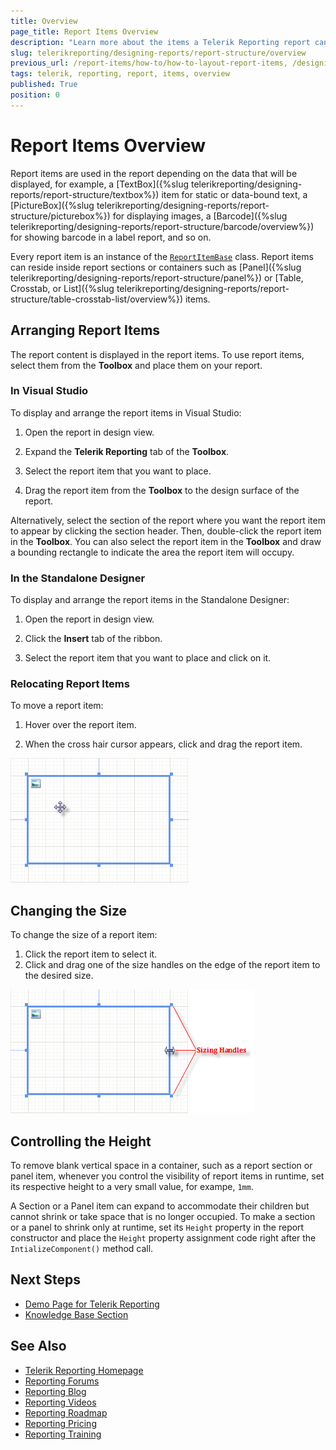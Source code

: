 ```yaml
---
title: Overview
page_title: Report Items Overview
description: "Learn more about the items a Telerik Reporting report can contain."
slug: telerikreporting/designing-reports/report-structure/overview
previous_url: /report-items/how-to/how-to-layout-report-items, /designing-reports-understanding-report-structure
tags: telerik, reporting, report, items, overview
published: True
position: 0
---
```


# Report Items Overview

Report items are used in the report depending on the data that will be displayed, for example, a [TextBox]({%slug telerikreporting/designing-reports/report-structure/textbox%}) item for static or data-bound text, a [PictureBox]({%slug telerikreporting/designing-reports/report-structure/picturebox%}) for displaying images, a [Barcode]({%slug telerikreporting/designing-reports/report-structure/barcode/overview%}) for showing barcode in a label report, and so on. 

Every report item is an instance of the [`ReportItemBase`](/reporting/api/Telerik.Reporting.ReportItemBase) class. Report items can reside inside report sections or containers such as [Panel]({%slug telerikreporting/designing-reports/report-structure/panel%}) or [Table, Crosstab, or List]({%slug telerikreporting/designing-reports/report-structure/table-crosstab-list/overview%}) items. 

## Arranging Report Items

The report content is displayed in the report items. To use report items, select them from the **Toolbox** and place them on your report.

### In Visual Studio

To display and arrange the report items in Visual Studio: 

1. Open the report in design view. 

1. Expand the __Telerik Reporting__ tab of the **Toolbox**. 

1. Select the report item that you want to place. 

1. Drag the report item from the **Toolbox** to the design surface of the report. 

  Alternatively, select the section of the report where you want the report item to appear by clicking the section header. Then, double-click the report item in the **Toolbox**. You can also select the report item in the **Toolbox** and draw a bounding rectangle to indicate the area the report item will occupy. 

### In the Standalone Designer

To display and arrange the report items in the Standalone Designer:

1. Open the report in design view. 

1. Click the __Insert__ tab of the ribbon. 

1. Select the report item that you want to place and click on it. 
  
### Relocating Report Items

To move a report item: 

1. Hover over the report item. 

1. When the cross hair cursor appears, click and drag the report item.

![](images/ReportDesign002.png)

## Changing the Size 

To change the size of a report item: 

1. Click the report item to select it.
1. Click and drag one of the size handles on the edge of the report item to the desired size. 

![](images/ReportDesign003.png)

## Controlling the Height

To remove blank vertical space in a container, such as a report section or panel item, whenever you control the visibility of report items in runtime, set its respective height to a very small value, for exampe, `1mm`. 

A Section or a Panel item can expand to accommodate their children but cannot shrink or take space that is no longer occupied. To make a section or a panel to shrink only at runtime, set its `Height` property in the report constructor and place the `Height` property assignment code right after the `IntializeComponent()` method call. 


## Next Steps 

* [Demo Page for Telerik Reporting](https://demos.telerik.com/reporting) 
* [Knowledge Base Section](/knowledge-base)

## See Also 

* [Telerik Reporting Homepage](https://www.telerik.com/products/reporting)
* [Reporting Forums](https://www.telerik.com/forums/reporting)
* [Reporting Blog](https://www.telerik.com/blogs/tag/reporting)
* [Reporting Videos](https://www.telerik.com/videos/reporting)
* [Reporting Roadmap](https://www.telerik.com/support/whats-new/reporting/roadmap)
* [Reporting Pricing](https://www.telerik.com/purchase/individual/reporting)
* [Reporting Training](https://learn.telerik.com/learn/course/external/view/elearning/19/reporting-report-server-training)